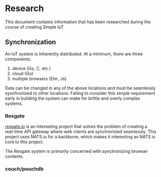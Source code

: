 # Research

This document contains information that has been researched during the course of
creating Simple IoT.

## Synchronization

An IoT system is inherently distributed. At a minimum, there are three
components:

1. device (Go, C, etc.)
1. cloud (Go)
1. multiple browsers (Elm, Js)

Data can be changed in any of the above locations and must be seamlessly
synchronized to other locations. Failing to consider this simple requirement
early in building the system can make for brittle and overly complex systems.

### Resgate

[resgate.io](https://resgate.io) is an interesting project that solves the
problem of creating a real-time API gateway where web clients are synchronized
seamlessly. This project uses NATS.io for a backbone, which makes it interesting
as NATS is core to this project.

The Resgate system is primarily concerned with synchronizing browser contents.

### couch/pouchdb
